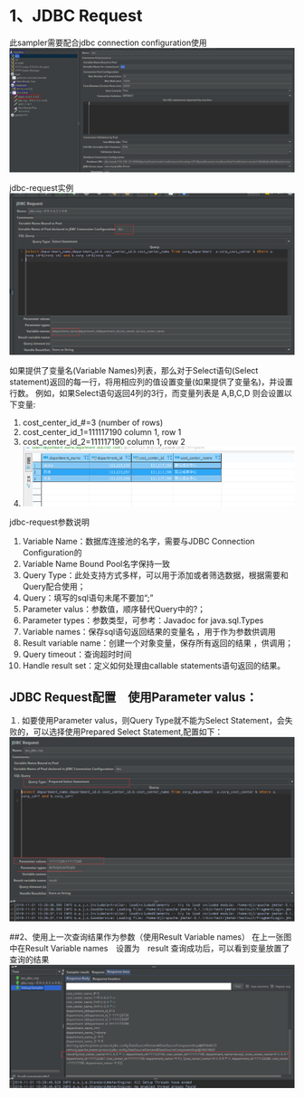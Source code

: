 # 1、JDBC Request
此sampler需要配合jdbc connection configuration使用
![](./res/jdbc-con.png)

jdbc-request实例
![](./res/jdbc-request实例.png)


如果提供了变量名(Variable Names)列表，那么对于Select语句(Select statement)返回的每一行，将用相应列的值设置变量(如果提供了变量名)，并设置行数。
例如，如果Select语句返回4列的3行，而变量列表是 A,B,C,D 则会设置以下变量:

1. cost_center_id_#=3 (number of rows)
2. cost_center_id_1=111117190   column 1, row 1
3. cost_center_id_2=111117190   column 1, row 2
4. ![](./res/mysql.png)

jdbc-request参数说明
1. Variable Name：数据库连接池的名字，需要与JDBC Connection Configuration的
2. Variable Name Bound Pool名字保持一致 
3. Query Type：此处支持方式多样，可以用于添加或者筛选数据，根据需要和Query配合使用； 
4. Query：填写的sql语句未尾不要加“;” 
5. Parameter valus：参数值，顺序替代Query中的?； 
6. Parameter types：参数类型，可参考：Javadoc for java.sql.Types 
7. Variable names：保存sql语句返回结果的变量名 ，用于作为参数供调用 
8. Result variable name：创建一个对象变量，保存所有返回的结果 ，供调用； 
9. Query timeout：查询超时时间 
10. Handle result set：定义如何处理由callable statements语句返回的结果。

## JDBC Request配置　使用Parameter valus：
１.  如要使用Parameter valus，则Query Type就不能为Select Statement，会失败的，可以选择使用Prepared Select Statement,配置如下： 
 ![](./res/示例一.png)


##2、使用上一次查询结果作为参数（使用Result Variable names）
在上一张图中在Result Variable names　设置为　result
查询成功后，可以看到变量放置了查询的结果
 ![](./res/result.png)







